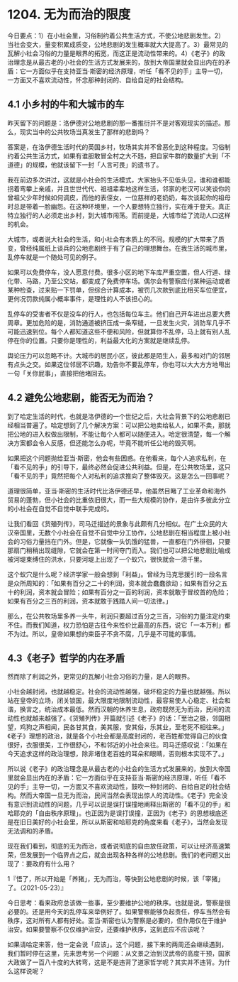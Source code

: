 # 1204. 无为而治的限度

今日要点：1）在小社会里，习俗制约着公共生活方式，不使公地悲剧发生。2）当社会变大，量变积累成质变，公地悲剧的发生概率就大大提高了。3）最常见的瓦解小社会习俗的力量是眼界的拓宽，而这正是流动性带来的。4）《老子》的政治理念是从最古老的小社会的生活方式发展来的，放到大帝国里就会显出内在的矛盾：它一方面似乎在支持亚当·斯密的经济原理，听任「看不见的手」主导一切，一方面又不喜欢流动性，怀念那种封闭的、自给自足的社会结构。

## 4.1 小乡村的牛和大城市的车

昨天留下的问题是：洛伊德对公地悲剧的那一番推衍并不是对客观现实的描述。那么，现实当中的公共牧场当真发生了那样的悲剧吗？

答案是，在洛伊德生活时代的英国乡村，牧场其实并不曾恶化到这种程度。习俗制约着公共生活方式，如果有谁胆敢冒全村之大不韪，把自家牛群的数量扩大到「不道德」的规模，他就该留下一封「人言可畏」的遗书了。

我在前边多次讲过，这就是小社会的生活模式，大家抬头不见低头见，谁和谁都能拐着弯攀上亲戚，并且世世代代、祖祖辈辈地这样生活，邻家的老汉可以笑谈你的曾祖父少年时候如何调皮，而他的表侄女，一位慈祥的老奶奶，每次谈起你的祖母时总是带着一脸幽怨。在这种环境里，一个人要想特立独行，实在难于登天。真正特立独行的人必须走出乡村，到大城市闯荡。而前提是，大城市给了流动人口这样的机会。

大城市，或者说大社会的生活，和小社会有本质上的不同。规模的扩大带来了质变，曾经纯属纸上谈兵的公地悲剧终于有了自己的理想舞台。在我生活的城市里，乱停车就是一个随处可见的例子。

如果可以免费停车，没人愿意付费。很多小区的地下车库严重空置，但人行道、绿化带、马路，乃至公交站，都变成了免费停车场。偶尔会有警察应付某种运动或者某种检查，过来贴一下罚单，但综合计算成本，被罚几次款到底比租买车位便宜，更何况罚款纯属小概率事件，是理性的人不该担心的。

乱停车的受害者不仅是没车的行人，也包括每位车主。他们自己开车进出总要大费周章。更加危险的是，消防通道被挤压成一条窄缝，一旦发生火灾，消防车几乎不可能迅速到位。每个人都知道这些不便和风险，但就算你不乱停，马上就有别人乱停在你的位置。只要你是理性的，利益最大化的方案就是继续乱停。

舆论压力可以忽略不计。大城市的居民小区，彼此都是陌生人，最多和对门的邻居有点头之交。如果这位邻居不识趣，劝告你不要乱停车，你也可以大大方方地甩出一句「关你屁事」，直接把他堵回去。

## 4.2 避免公地悲剧，能否无为而治？

到了哈定生活的时代，也就是洛伊德的一个世纪之后，大社会背景下的公地悲剧已经相当普遍了。哈定想到了几个解决方案：可以把公地卖给私人，如果不卖，那就把公地的进入权做出限制，不能让每个人都可以随便进入。哈定很清楚，每一个解决方案都会令人反感，但还能怎么办呢，毕竟不能听任公地的毁灭啊。

如果把这个问题抛给亚当·斯密，他会有些困惑。在他看来，每个人追求私利，在「看不见的手」的引导下，最终必然会促进公共利益。但是，在公共牧场里，这只「看不见的手」竟然把每个人对私利的追求推向了整体毁灭。这是怎么一回事呢？

道理很简单，亚当·斯密的生活时代比洛伊德还早，他虽然目睹了工业革命和海外贸易的蓬勃，但小社会的比重依旧很大，而一些大规模的协作，是由许多彼此分立的小社会在自觉不自觉中联手完成的。

让我们看回《货殖列传》，司马迁描述的景象与此颇有几分相似。在广土众民的大汉帝国里，无数个小社会在自觉不自觉中分工协作，公地悲剧在相当程度上被小社会的习俗力量挡在门外。但是，它就像一头饥饿的猛兽，一直都在门外徘徊，只要那扇门稍稍出现缝隙，它就会在第一时间夺门而入。我们也可以把公地悲剧比喻成被河堤束缚住的洪水，只要河堤上出现了一个蚁穴，很快就会一溃千里。

这个蚁穴是什么呢？经济学家一般会想到「利益」。曾经为马克思援引的一段名言是众所周知的：「如果有百分之二十的利润，资本就会蠢蠢欲动；如果有百分之五十的利润，资本就会冒险；如果有百分之一百的利润，资本就敢于冒绞首的危险；如果有百分之三百的利润，资本就敢于践踏人间一切法律。」

那么，在公共牧场里多养一头牛，利润只要超过百分之三百，习俗的力量注定约束不住。而我们知道，权力恐怕是古往今来性价比最高的东西，说它「一本万利」都不为过。所以，皇帝如果想约束臣子不贪不腐，几乎是不可能的事情。

## 4.3《老子》哲学的内在矛盾

然而除了利润之外，更常见的瓦解小社会习俗的力量，是人的眼界。

小社会越封闭，也就越稳定。社会的流动性越强，破坏稳定的力量也就越强。所以站在皇帝的立场，闭关锁国，最大限度地限制流动性，最容易使人心稳定、社会和谐，换言之，统治成本最低。然而汉朝的休养生息，政府既然无为而治，民间的流动性也就越来越强了。《货殖列传》开篇就引述《老子》的话：「至治之极，邻国相望，鸡狗之声相闻，民各甘其食，美其服，安其俗，乐其业，至老死不相往来。」《老子》理想的政治，就是各个小社会都是高度封闭的，老百姓都觉得自己的伙食很好，衣服很美，工作很舒心，不和邻近的小社会来往。司马迁感叹说：「如果在今天追求这样的政治理想，除非堵住老百姓的耳朵和眼睛，否则根本实现不了。」

所以说《老子》的政治理念是从最古老的小社会的生活方式发展来的，放到大帝国里就会显出内在的矛盾：它一方面似乎在支持亚当·斯密的经济原理，听任「看不见的手」主导一切，一方面又不喜欢流动性，鼓吹一种封闭的、自给自足的社会结构。然而大帝国一旦无为而治，民间当然会表现出惊人的流动性。《老子》完全没有意识到流动性的问题，几乎可以说是误打误撞地阐释出斯密的「看不见的手」和哈耶克的「自由秩序原理」。也正因为是误打误撞，正因为《老子》的思想根底还是在旧日美好的小社会里，所以从斯密和哈耶克的角度来看《老子》，当然会发现无法调和的矛盾。

现在我们看到，彻底的无为而治，或者说彻底的自由放任政策，可以让经济高速繁荣，但发展到一个临界点之后，就会出现各种各样的公地悲剧。我们的老问题又出现了：要政府有什么用？

1『悟了，所以开始是「养猪」，无为而治，等快到公地悲剧的时候，该「宰猪」了。（2021-05-23）』

今日思考：看来政府总该做一些事，至少要维护公地的秩序。也就是说，警察是很必要的。还是用今天的乱停车来举例好了。如果警察能够负起责任，停车当然会有秩序，这对所有人都有好处。亚当·斯密也认为警察是必要的，但作用仅在于维护治安。如果要警察不仅仅维护治安，还要维护秩序，这到底应不应该呢？

如果请哈定来答，他一定会说「应该」。这个问题，接下来的两周还会继续遇到，我们暂时停在这里，先来思考另一个问题：从文景之治到汉武帝的高度干预，国家大政做了一百八十度的大转弯，这是不是违背了道家哲学呢？其实并不违背。为什么这样说呢？